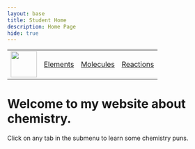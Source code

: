 ```yaml
---
layout: base
title: Student Home 
description: Home Page
hide: true
---
```


<table>
    <tr>
        <td><img src="/Bailey-GitHub-Playground//images/chem.png" height="60" title="Frontend" alt=""></td>
        <td><a href="http://127.0.0.1:4100/Bailey-GitHub-Playground/elements/">Elements</a></td>
        <td><a href="http://127.0.0.1:4100/Bailey-GitHub-Playground/molecules/">Molecules</a></td>
        <td><a href="http://127.0.0.1:4100/Bailey-GitHub-Playground/reactions/">Reactions</a></td>
    </tr>
</table>

<h1>Welcome to my website about chemistry.</h1>

<p id="mario" class="sprite"></p>

<p> Click on any tab in the submenu to learn some chemistry puns.</p>


